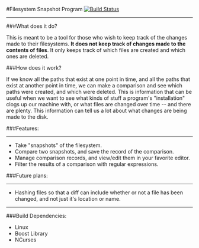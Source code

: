 #Filesystem Snapshot Program 
[![Build Status](https://travis-ci.org/BeenEncoded/Linux-Filesystem-Snapshot-Program.svg?branch=developement_branch)](https://travis-ci.org/BeenEncoded/Linux-Filesystem-Snapshot-Program) 
 
--- 
###What does it do? 
 
This is meant to be a tool for those who wish to keep track of the changes made to their filesystems.  **It does not keep track of changes made to the contents of files**.  It only keeps track of which files are created and which ones are deleted. 
 
###How does it work? 
 
If we know all the paths that exist at one point in time, and all the paths that exist at another point in time, we can make a comparison and see which paths were created, and which were deleted.  This is information that can be useful when we want to see what kinds of stuff a program's "installation" clogs up our machine with, or what files are changed over time -- and there are plenty.  This information can tell us a lot about what changes are being made to the disk. 
 
###Features: 
 
--- 
 
-  Take "snapshots" of the filesystem. 
-  Compare two snapshots, and save the record of the comparison. 
-  Manage comparison records, and view/edit them in your favorite editor. 
-  Filter the results of a comparison with regular expressions. 
 
###Future plans: 
 
--- 
 
-  Hashing files so that a diff can include whether or not a file has been changed, and not just it's location or name. 
 
--- 
 
###Build Dependencies: 
 
-  Linux 
-  Boost Library
-  NCurses
